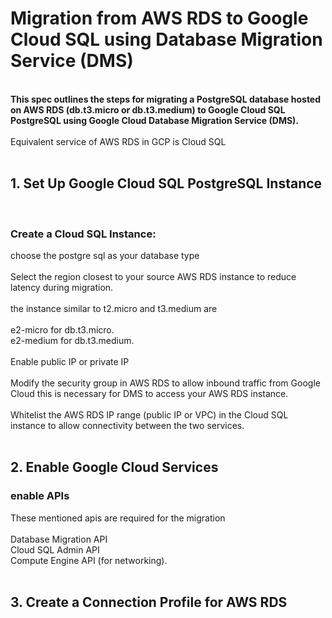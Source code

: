 # Migration from AWS RDS to Google Cloud SQL using Database Migration Service (DMS)
<br>
<b>This spec outlines the steps for migrating a PostgreSQL database hosted on AWS RDS (db.t3.micro or db.t3.medium) to Google Cloud SQL PostgreSQL using Google Cloud Database Migration Service (DMS). </b>
<br>
<br>
Equivalent service of AWS RDS in GCP is Cloud SQL<br>
<br>

## 1. Set Up Google Cloud SQL PostgreSQL Instance
<br>

### Create a Cloud SQL Instance: <br>
choose the postgre sql as your database type <br>
<br>
Select the region closest to your source AWS RDS instance to reduce latency during migration.<br>
<br>
the instance similar to t2.micro and t3.medium are<br>
<br>
e2-micro for db.t3.micro.<br>
e2-medium for db.t3.medium.<br>
<br>
Enable public IP or private IP<br>
<br>
Modify the security group in AWS RDS to allow inbound traffic from Google Cloud this is necessary for DMS to access your AWS RDS instance.<br>
<br>
Whitelist the AWS RDS IP range (public IP or VPC) in the Cloud SQL instance to allow connectivity between the two services.<br>
<br>
## 2. Enable Google Cloud Services
### enable APIs
These mentioned apis are required for the migration<br>
<br>
Database Migration API<br>
Cloud SQL Admin API<br>
Compute Engine API (for networking).<br>
<br>

## 3. Create a Connection Profile for AWS RDS






